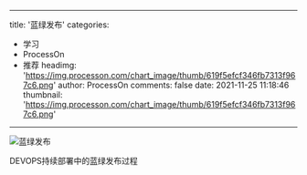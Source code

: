 
---
title: '蓝绿发布'
categories: 
 - 学习
 - ProcessOn
 - 推荐
headimg: 'https://img.processon.com/chart_image/thumb/619f5efcf346fb7313f967c6.png'
author: ProcessOn
comments: false
date: 2021-11-25 11:18:46
thumbnail: 'https://img.processon.com/chart_image/thumb/619f5efcf346fb7313f967c6.png'
---

<div>   
<img class="thumb" alt="蓝绿发布" src="https://img.processon.com/chart_image/thumb/619f5efcf346fb7313f967c6.png" referrerpolicy="no-referrer">
<p>DEVOPS持续部署中的蓝绿发布过程</p>  
</div>
            